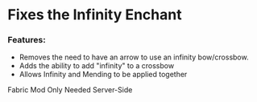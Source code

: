 # Fixes the Infinity Enchant

### Features:
- Removes the need to have an arrow to use an infinity bow/crossbow.
- Adds the ability to add "infinity" to a crossbow
- Allows Infinity and Mending to be applied together

 
Fabric Mod
Only Needed Server-Side
